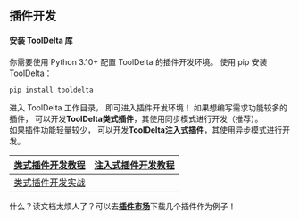 ## 插件开发

#### 安装 ToolDelta 库

你需要使用 Python 3.10+ 配置 ToolDelta 的插件开发环境。
使用 pip 安装 ToolDelta：
```sh
pip install tooldelta
```

进入 ToolDelta 工作目录， 即可进入插件开发环境！
如果想编写需求功能较多的插件， 可以开发**ToolDelta类式插件**，其使用同步模式进行开发（推荐）。  
如果插件功能轻量较少， 可以开发**ToolDelta注入式插件**，其使用异步模式进行开发。  

| [类式插件开发教程](./class-plugin/创建插件) | [注入式插件开发教程](./injected-plugin/编写教程) |
| -- | -- |
| [类式插件开发实战](./class-plugin/demo/示例插件.md) | |

什么？读文档太烦人了？可以去[**插件市场**](/use/plugin_market)下载几个插件作为例子！